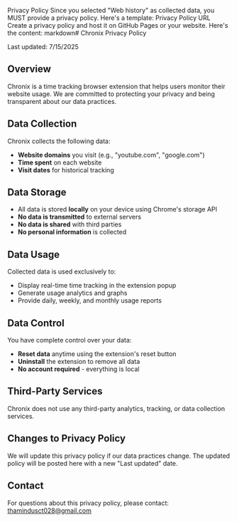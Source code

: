 Privacy Policy
Since you selected "Web history" as collected data, you MUST provide a privacy policy. Here's a template:
Privacy Policy URL
Create a privacy policy and host it on GitHub Pages or your website. Here's the content:
markdown# Chronix Privacy Policy

Last updated: 7/15/2025

## Overview
Chronix is a time tracking browser extension that helps users monitor their website usage. We are committed to protecting your privacy and being transparent about our data practices.

## Data Collection
Chronix collects the following data:
- **Website domains** you visit (e.g., "youtube.com", "google.com")
- **Time spent** on each website
- **Visit dates** for historical tracking

## Data Storage
- All data is stored **locally** on your device using Chrome's storage API
- **No data is transmitted** to external servers
- **No data is shared** with third parties
- **No personal information** is collected

## Data Usage
Collected data is used exclusively to:
- Display real-time time tracking in the extension popup
- Generate usage analytics and graphs
- Provide daily, weekly, and monthly usage reports

## Data Control
You have complete control over your data:
- **Reset data** anytime using the extension's reset button
- **Uninstall** the extension to remove all data
- **No account required** - everything is local

## Third-Party Services
Chronix does not use any third-party analytics, tracking, or data collection services.

## Changes to Privacy Policy
We will update this privacy policy if our data practices change. The updated policy will be posted here with a new "Last updated" date.

## Contact
For questions about this privacy policy, please contact: thamindusct028@gmail.com
